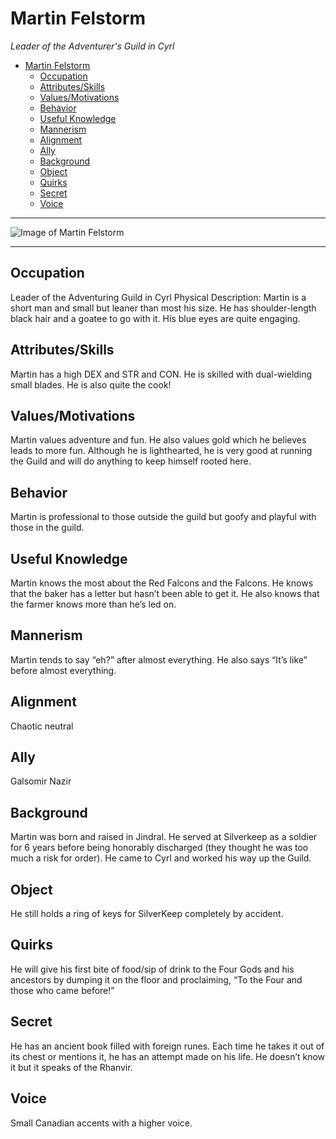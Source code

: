 # Martin Felstorm
*Leader of the Adventurer's Guild in Cyrl*

- [Martin Felstorm](#Martin-Felstorm)
  - [Occupation](#Occupation)
  - [Attributes/Skills](#AttributesSkills)
  - [Values/Motivations](#ValuesMotivations)
  - [Behavior](#Behavior)
  - [Useful Knowledge](#Useful-Knowledge)
  - [Mannerism](#Mannerism)
  - [Alignment](#Alignment)
  - [Ally](#Ally)
  - [Background](#Background)
  - [Object](#Object)
  - [Quirks](#Quirks)
  - [Secret](#Secret)
  - [Voice](#Voice)
___
![Image of Martin Felstorm](https://i.imgur.com/X578x8Al.jpg)
___
## Occupation
Leader of the Adventuring Guild in Cyrl
Physical Description: Martin is a short man and small but leaner than most his size. He has shoulder-length black hair and a goatee to go with it. His blue eyes are quite engaging.
## Attributes/Skills
Martin has a high DEX and STR and CON. He is skilled with dual-wielding small blades. He is also quite the cook!
## Values/Motivations
Martin values adventure and fun. He also values gold which he believes leads to more fun. Although he is lighthearted, he is very good at running the Guild and will do anything to keep himself rooted here.
## Behavior
Martin is professional to those outside the guild but goofy and playful with those in the guild. 
## Useful Knowledge
Martin knows the most about the Red Falcons and the Falcons. He knows that the baker has a letter but hasn’t been able to get it. He also knows that the farmer knows more than he’s led on.
## Mannerism
Martin tends to say “eh?” after almost everything. He also says “It’s like” before almost everything.
## Alignment
Chaotic neutral
## Ally
Galsomir Nazir
## Background
Martin was born and raised in Jindral. He served at Silverkeep as a soldier for 6 years before being honorably discharged (they thought he was too much a risk for order). He came to Cyrl and worked his way up the Guild. 
## Object
He still holds a ring of keys for SilverKeep completely by accident.
## Quirks
He will give his first bite of food/sip of drink to the Four Gods and his ancestors by dumping it on the floor and proclaiming, “To the Four and those who came before!”
## Secret
He has an ancient book filled with foreign runes. Each time he takes it out of its chest or mentions it, he has an attempt made on his life. He doesn’t know it but it speaks of the Rhanvir.
## Voice
Small Canadian accents with a higher voice.